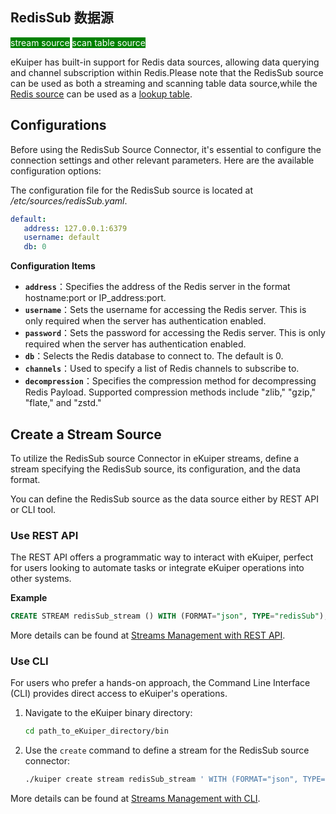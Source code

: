 ## RedisSub 数据源

<span style="background:green;color:white;">stream source</span>
<span style="background:green;color:white">scan table source</span>

eKuiper has built-in support for Redis data sources, allowing data querying and channel subscription within Redis.Please note that the RedisSub source can be used as both a streaming and scanning table data source,while the [Redis source](./redis.md) can be used as a [lookup table](../../tables/lookup.md).

## Configurations

Before using the RedisSub Source Connector, it's essential to configure the connection settings and other relevant parameters. Here are the available configuration options:

The configuration file for the RedisSub source is located at */etc/sources/redisSub.yaml*.

```yaml
default:
   address: 127.0.0.1:6379
   username: default
   db: 0
```

**Configuration Items**

- **`address`**：Specifies the address of the Redis server in the format hostname:port or IP_address:port.
- **`username`**：Sets the username for accessing the Redis server. This is only required when the server has authentication enabled.
- **`password`**：Sets the password for accessing the Redis server. This is only required when the server has authentication enabled.
- **`db`**：Selects the Redis database to connect to. The default is 0.
- **`channels`**：Used to specify a list of Redis channels to subscribe to.
- **`decompression`**：Specifies the compression method for decompressing Redis Payload. Supported compression methods include "zlib," "gzip," "flate," and "zstd."

## Create a Stream Source

To utilize the RedisSub source Connector in eKuiper streams, define a stream specifying the RedisSub source, its configuration, and the data format.

You can define the RedisSub source as the data source either by REST API or CLI tool.

### Use REST API

The REST API offers a programmatic way to interact with eKuiper, perfect for users looking to automate tasks or integrate eKuiper operations into other systems.

**Example**

```sql
CREATE STREAM redisSub_stream () WITH (FORMAT="json", TYPE="redisSub");
```

More details can be found at [Streams Management with REST API](../../../api/restapi/streams.md).

### Use CLI

For users who prefer a hands-on approach, the Command Line Interface (CLI) provides direct access to eKuiper's operations.

1. Navigate to the eKuiper binary directory:

   ```bash
   cd path_to_eKuiper_directory/bin
   ```

2. Use the `create` command to define a stream for the RedisSub source connector:

   ```bash
   ./kuiper create stream redisSub_stream ' WITH (FORMAT="json", TYPE="redisSub")'
   ```

More details can be found at [Streams Management with CLI](../../../api/cli/streams.md).
